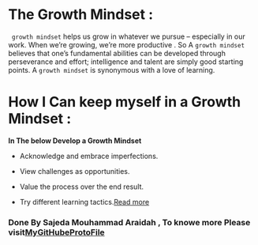 

# The Growth Mindset  :
``` growth mindset``` helps us grow in whatever we pursue – especially in our work. When we’re growing, we’re more productive . So A ```growth mindset``` believes that one’s fundamental abilities can be developed through perseverance and effort; intelligence and talent are simply good starting points. A ```growth mindset``` is synonymous with a love of learning.


# How I Can  keep myself in a Growth Mindset :
**In The below  Develop a Growth Mindset**
- Acknowledge and embrace imperfections.

- View challenges as opportunities.

- Value the process over the end result.

- Try different learning tactics.[Read more](https://www.psychologytoday.com/intl/blog/click-here-happiness/201904/15-ways-build-growth-mindset)

  
   
### Done By Sajeda Mouhammad Araidah , To knowe more Please visit[MyGitHubeProtoFile](https://github.com/Sajeda-Araidah) 

